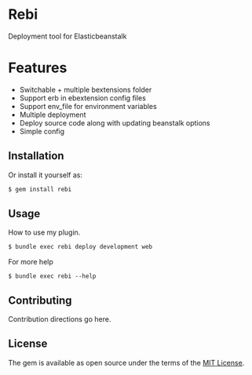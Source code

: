 # Rebi
Deployment tool for Elasticbeanstalk

# Features
  - Switchable  + multiple bextensions folder
  - Support erb in ebextension config files
  - Support env_file for environment variables
  - Multiple deployment
  - Deploy source code along with updating beanstalk options
  - Simple config

## Installation
Or install it yourself as:
```bash
$ gem install rebi
```

## Usage
How to use my plugin.
```bash
$ bundle exec rebi deploy development web
```

For more help
```
$ bundle exec rebi --help
```

## Contributing
Contribution directions go here.

## License
The gem is available as open source under the terms of the [MIT License](http://opensource.org/licenses/MIT).
